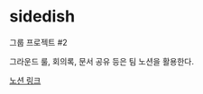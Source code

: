 # sidedish

그룹 프로젝트 #2

그라운드 룰, 회의록, 문서 공유 등은 팀 노션을 활용한다.

[노션 링크](https://meenzino.notion.site/dc3d4f9f56a648e79f3615fdf1b745ad)

